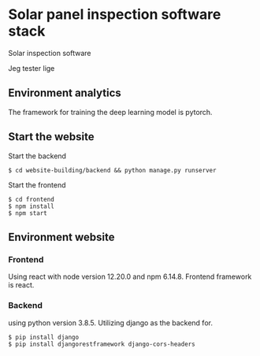 # Solar panel inspection software stack

Solar inspection software 

Jeg tester lige

## Environment analytics
The framework for training the deep learning model is pytorch.

## Start the website
Start the backend
```console
$ cd website-building/backend && python manage.py runserver
```
Start the frontend
```console
$ cd frontend
$ npm install
$ npm start
```
## Environment website
### Frontend
Using react with node version 12.20.0 and npm 6.14.8. Frontend framework is react.

### Backend
using python version 3.8.5. Utilizing django as the backend for. 

```console
$ pip install django
$ pip install djangorestframework django-cors-headers
```

